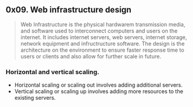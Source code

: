 ## 0x09. Web infrastructure design
> Web Infrastructure is the physical hardwarem transmission media, and software used to interconnect computers and users on the internet.
> It includes internet servers, web servers, internet storage, network equipment and infructructure software.
> The design is the architecture on the environment to ensure faster response time to users or clients and also allow for further scale in future.

### Horizontal and vertical scaling.
* Horizontal scaling or scaling out involves adding additional servers.
* Vertical scaling or scaling up involves adding more resources to the existing servers.